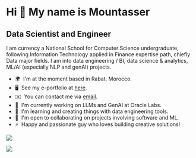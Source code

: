Hi 👋 My name is Mountasser
===========================

Data Scientist and Engineer
-------------------------

I am currency a National School for Computer Science undergraduate, following Information Technology applied in Finance expertise path, chiefly Data major fields. I am into data engineering / BI, data science & analytics, ML/AI (especially NLP and genAI) projects.

* 🌍  I'm at the moment based in Rabat, Morocco.
* 🖥️  See my e-portfolio at [here](https://mountasser.me/).
* ✉️  You can contact me via [email](mailto:xmountasser@gmail.com).
* 🚀  I'm currently working on LLMs and GenAI at Oracle Labs.
* 🧠  I'm learning and creating things with data engineering tools.
* 🤝  I'm open to collaborating on projects involving software and ML.
* ⚡  Happy and passionate guy who loves building creative solutions!

<a href="https://www.linkedin.com/in/mountasser" target="_blank" rel="noreferrer"><img
src="https://cdn-icons-png.flaticon.com/512/174/174857.png&style=for-the-badge&color=0891b2&labelColor=1c1917"
/></a>

<div>
		<a href="https://www.linkedin.com/in/ahmedmrabet/" target="_blank">
<img src="https://img.shields.io/badge/LinkedIn-0077B5?style=for-the-badge&logo=linkedin&logoColor=white" />
